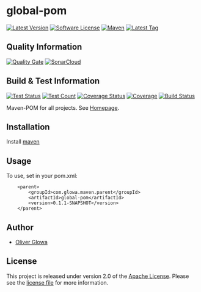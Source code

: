 # global-pom
[![Latest Version](https://img.shields.io/github/v/release/ollily/global-pom?include_prereleases&logo=github&style=plastic)](https://github.com/ollily/global-pom/releases)
[![Software License](https://img.shields.io/github/license/ollily/global-pom?style=plastic)](LICENSE.md)
[![Maven](https://img.shields.io/maven-central/v/com.glowa.maven.parent/global-pom?logo=apache&style=plastic)](https://mvnrepository.com/artifact/com.glowa.maven.parent/global-pom)
[![Latest Tag](https://img.shields.io/github/v/tag/ollily/global-pom?logo=github&style=plastic)](https://github.com/ollily/global-pom/tags)

## Quality Information

[![Quality Gate](https://sonarcloud.io/api/project_badges/quality_gate?project=ollily_global-pom)](https://sonarcloud.io/dashboard?id=ollily_global-pom)
[![SonarCloud](https://sonarcloud.io/images/project_badges/sonarcloud-black.svg)](https://sonarcloud.io/dashboard?id=ollily_global-pom)


## Build & Test Information

[![Test Status](https://img.shields.io/sonar/test_success_density/ollily_global-pom?logo=sonarcloud&server=https%3A%2F%2Fsonarcloud.io&sonarVersion=4.2&style=plastic)](https://sonarcloud.io/project/dashboard?id=ollily_global-pom)
[![Test Count](https://img.shields.io/sonar/tests/ollily_global-pom?compact_message&logo=sonarcloud&server=https%3A%2F%2Fsonarcloud.io&style=plastic)](https://sonarcloud.io/project/dashboard?id=ollily_global-pom)
[![Coverage Status](https://img.shields.io/sonar/coverage/ollily_global-pom?logo=sonarcloud&server=https%3A%2F%2Fsonarcloud.io&style=plastic)](https://sonarcloud.io/project/dashboard?id=ollily_global-pom)
[![Coverage](https://sonarcloud.io/api/project_badges/measure?project=ollily_global-pom&metric=coverage)](https://sonarcloud.io/dashboard?id=ollily_global-pom)
[![Build Status](https://img.shields.io/jenkins/build?jobUrl=ollily%2Fglobal-pom&logo=jenkins&style=plastic)](https://ci.jenkins.io/job/ollily/global-pom/)


Maven-POM for all projects. See [Homepage](https://github.com/The-oGlow/global-pom).

## Installation

Install [maven](https://maven.apache.org/install.html)

## Usage

To use, set in your pom.xml:

```
    <parent>
        <groupId>com.glowa.maven.parent</groupId>
        <artifactId>global-pom</artifactId>
        <version>0.1.1-SNAPSHOT</version>
    </parent>
```

## Author

- [Oliver Glowa](https://github.com/ollily)


## License

This project  is released under version 2.0 of the [Apache License](https://github.com/The-oGlow/global-pom/blob/master/LICENSE).
Please see the [license file](https://github.com/The-oGlow/global-pom/blob/master/LICENSE) for more information.
